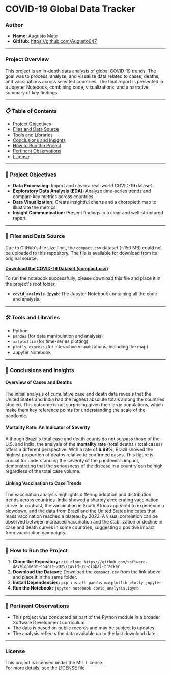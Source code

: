 # COVID-19 Global Data Tracker

### Author
- **Name:** Augusto Mate
- **GitHub:** https://github.com/Augusto047

---

### Project Overview

This project is an in-depth data analysis of global COVID-19 trends. The goal was to process, analyze, and visualize data related to cases, deaths, and vaccinations across selected countries. The final report is presented in a Jupyter Notebook, combining code, visualizations, and a narrative summary of key findings.

---

### 📋 Table of Contents
- [Project Objectives](#project-objectives)
- [Files and Data Source](#files-and-data-source)
- [Tools and Libraries](#tools-and-libraries)
- [Conclusions and Insights](#conclusions-and-insights)
- [How to Run the Project](#how-to-run-the-project)
- [Pertinent Observations](#pertinent-observations)
- [License](#license)

---

### 🎯 Project Objectives

- **Data Processing:** Import and clean a real-world COVID-19 dataset.
- **Exploratory Data Analysis (EDA):** Analyze time-series trends and compare key metrics across countries.
- **Data Visualization:** Create insightful charts and a choropleth map to illustrate the metrics.
- **Insight Communication:** Present findings in a clear and well-structured report.

---

### 📂 Files and Data Source

Due to GitHub's file size limit, the `compact.csv` dataset (~150 MB) could not be uploaded to this repository. The file is available for download from its original source:

**[Download the COVID-19 Dataset (compact.csv)](https://catalog.ourworldindata.org/garden/covid/latest/compact/compact.csv)**

To run the notebook successfully, please download this file and place it in the project's root folder.

- **`covid_analysis.ipynb`**: The Jupyter Notebook containing all the code and analysis.

---

### 🛠️ Tools and Libraries

-   Python
-   `pandas` (for data manipulation and analysis)
-   `matplotlib` (for time-series plotting)
-   `plotly.express` (for interactive visualizations, including the map)
-   Jupyter Notebook

---

### 🧠 Conclusions and Insights

#### Overview of Cases and Deaths

The initial analysis of cumulative case and death data reveals that the United States and India had the highest absolute totals among the countries studied. This outcome is not surprising given their large populations, which make them key reference points for understanding the scale of the pandemic.

#### Mortality Rate: An Indicator of Severity

Although Brazil's total case and death counts do not surpass those of the U.S. and India, the analysis of the **mortality rate** (total deaths / total cases) offers a different perspective. With a rate of **6.99%**, Brazil showed the highest proportion of deaths relative to confirmed cases. This figure is crucial for understanding the severity of the pandemic’s impact, demonstrating that the seriousness of the disease in a country can be high regardless of the total case volume.

#### Linking Vaccination to Case Trends

The vaccination analysis highlights differing adoption and distribution trends across countries. India showed a sharply accelerating vaccination curve. In contrast, the vaccination in South Africa appeared to experience a slowdown, and the data from Brazil and the United States indicates that mass vaccination reached a plateau by 2023. A visual correlation can be observed between increased vaccination and the stabilization or decline in case and death curves in some countries, suggesting a positive impact from vaccination campaigns.

---

### 🚀 How to Run the Project

1.  **Clone the Repository:** `git clone https://github.com/software-development-course-2025/covid-19-global-tracker`
2.  **Download the Dataset:** Download the `compact.csv` from the link above and place it in the same folder.
3.  **Install Dependencies:** `pip install pandas matplotlib plotly jupyter`
4.  **Run the Notebook:** `jupyter notebook covid_analysis.ipynb`

---

### 📝 Pertinent Observations

  - This project was conducted as part of the Python module in a broader Software Development curriculum.
  - The data is based on public records and may be subject to updates.
  - The analysis reflects the data available up to the last download date.

---

### License

This project is licensed under the MIT License.  
For more details, see the [LICENSE](LICENSE) file.

